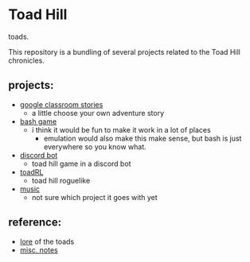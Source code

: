 # Toad Hill

toads.

This repository is a bundling of several projects related to the Toad Hill chronicles.

## projects:

- [google classroom stories](CLASSROOM.md)
	- a little choose your own adventure story
- [bash game](bash-game/bash.md)
	- i think it would be fun to make it work in a lot of places
		- emulation would also make this make sense, but bash is just everywhere so you know what.
- [discord bot](DISCORD.md)
	- toad hill game in a discord bot
- [toadRL](https://github.com/hyprlynk/toadRL/)
	- toad hill roguelike
- [music](MUSIC.md)
	- not sure which project it goes with yet 

## reference:

- [lore](https://docs.google.com/document/d/18cSac9gC4KKNzgSY6ALmh9VTieL2en9fhQKrmIdDlSU/edit?usp=sharing) of the toads
- [misc. notes](reference/notes.md)
